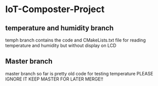 # IoT-Composter-Project

## temperature and humidity branch

   temph branch contains the code and CMakeLists.txt file for reading temperature and humidity but without display
   on LCD

## Master branch 
   
   master branch so far is pretty old code for testing temperature PLEASE IGNORE IT
   KEEP MASTER FOR LATER MERGE!!
